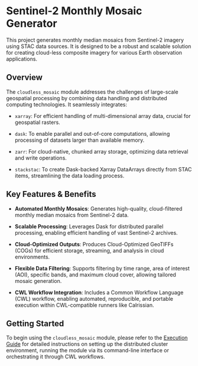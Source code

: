 # Sentinel-2 Monthly Mosaic Generator

This project generates monthly median mosaics from Sentinel-2 imagery using STAC data sources. It is designed to be a robust and scalable solution for creating cloud-less composite imagery for various Earth observation applications.

## Overview

The `cloudless_mosaic` module addresses the challenges of large-scale geospatial processing by combining data handling and distributed computing technologies. It seamlessly integrates:

* `xarray`: For efficient handling of multi-dimensional array data, crucial for geospatial rasters.

* `dask`: To enable parallel and out-of-core computations, allowing processing of datasets larger than available memory.

* `zarr`: For cloud-native, chunked array storage, optimizing data retrieval and write operations.

* `stackstac`: To create Dask-backed Xarray DataArrays directly from STAC items, streamlining the data loading process.

## Key Features & Benefits

* **Automated Monthly Mosaics**: Generates high-quality, cloud-filtered monthly median mosaics from Sentinel-2 data.

* **Scalable Processing**: Leverages Dask for distributed parallel processing, enabling efficient handling of vast Sentinel-2 archives.

* **Cloud-Optimized Outputs**: Produces Cloud-Optimized GeoTIFFs (COGs) for efficient storage, streaming, and analysis in cloud environments.

* **Flexible Data Filtering**: Supports filtering by time range, area of interest (AOI), specific bands, and maximum cloud cover, allowing tailored mosaic generation.

* **CWL Workflow Integration**: Includes a Common Workflow Language (CWL) workflow, enabling automated, reproducible, and portable execution within CWL-compatible runners like Calrissian.

## Getting Started

To begin using the `cloudless_mosaic` module, please refer to the [Execution Guide](execute.md) for detailed instructions on setting up the distributed cluster environment, running the module via its command-line interface or orchestrating it through CWL workflows.